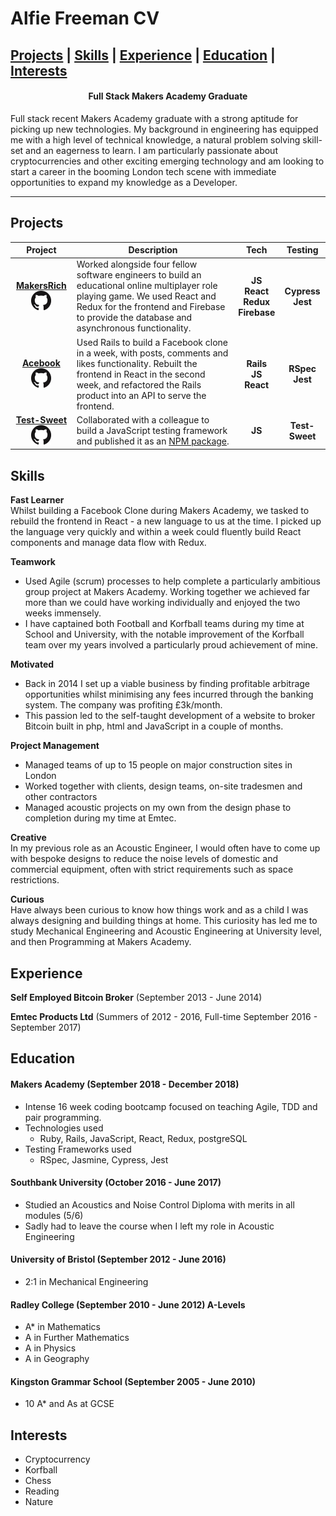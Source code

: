 # Alfie Freeman CV

  [Projects](#projects) | [Skills](#skills) | [Experience](#experience) | [Education](#education) | [Interests](#interests)
-----------------

<h4 align=center>Full Stack Makers Academy Graduate</h4>

Full stack recent Makers Academy graduate with a strong aptitude for picking up new technologies. My background in engineering has equipped me with a high level of technical knowledge, a natural problem solving skill-set and an eagerness to learn. I am particularly passionate about cryptocurrencies and other exciting emerging technology and am looking to start a career in the booming London tech scene with immediate opportunities to expand my knowledge as a Developer.


-----------------
## Projects

|Project|Description|Tech|Testing|
|:-:|-|:-:|:-:|
|[__MakersRich__](https://github.com/toddpla/makersrich) [<img src='./assets/Github-Mark.png'/>](https://github.com/toddpla/makersrich) |Worked alongside four fellow software engineers to build an educational online multiplayer role playing game. We used React and Redux for the frontend and Firebase to provide the database and asynchronous functionality. |__JS__ <br> __React__ <br>  __Redux__ <br> __Firebase__|__Cypress__ <br> __Jest__|
|[__Acebook__](https://github.com/toddpla/acebook-stars) [<img src='./assets/Github-Mark.png'/>](https://github.com/toddpla/acebook-stars)| Used Rails to build a Facebook clone in a week, with posts, comments and likes functionality. Rebuilt the frontend in React in the second week, and refactored the Rails product into an API to serve the frontend. |__Rails__<br> __JS__ <br> __React__|__RSpec__ <br> __Jest__|
|[__Test-Sweet__](https://github.com/rbbri/sweet) [<img src='./assets/Github-Mark.png'/>](https://github.com/rbbri/sweet)| Collaborated with a colleague to build a JavaScript testing framework and published it as an [NPM package](https://www.npmjs.com/package/test-sweet). |__JS__|__Test-Sweet__|

## Skills

<!-- dont need bullet points if just one point  - make more than one point maybe?-->

**Fast Learner** <br>
Whilst building a Facebook Clone during Makers Academy, we tasked to rebuild the frontend in React - a new language to us at the time. I picked up the language very quickly and within a week could fluently build React components and manage data flow with Redux.

**Teamwork**
- Used Agile (scrum) processes to help complete a particularly ambitious group project at Makers Academy. Working together we achieved far more than we could have working individually and enjoyed the two weeks immensely.
- I have captained both Football and Korfball teams during my time at School and University, with the notable improvement of the Korfball team over my years involved a particularly proud achievement of mine.

**Motivated**
- Back in 2014 I set up a viable business by finding profitable arbitrage opportunities whilst minimising any fees incurred through the banking system. The company was profiting £3k/month.
- This passion led to the self-taught development of a website to broker Bitcoin built in php, html and JavaScript in a couple of months.

**Project Management**
- Managed teams of up to 15 people on major construction sites in London
- Worked together with clients, design teams, on-site tradesmen and other contractors
- Managed acoustic projects on my own from the design phase to completion during my time at Emtec.


**Creative** <br>
In my previous role as an Acoustic Engineer, I would often have to come up with bespoke designs to reduce the noise levels of domestic and commercial equipment, often with strict requirements such as space restrictions.

**Curious** <br>
Have always been curious to know how things work and as a child I was always designing and building things at home. This curiosity has led me to study Mechanical Engineering and Acoustic Engineering at University level, and then Programming at Makers Academy.   

## Experience

**Self Employed Bitcoin Broker** (September 2013 - June 2014)

**Emtec Products Ltd** (Summers of 2012 - 2016, Full-time September 2016 - September 2017)    

## Education

#### Makers Academy (September 2018 - December 2018)

- Intense 16 week coding bootcamp focused on teaching Agile, TDD and pair programming.
- Technologies used
  - Ruby, Rails, JavaScript, React, Redux, postgreSQL
- Testing Frameworks used
  - RSpec, Jasmine, Cypress, Jest

#### Southbank University (October 2016 - June 2017)

- Studied an Acoustics and Noise Control Diploma with merits in all modules (5/6)
- Sadly had to leave the course when I left my role in Acoustic Engineering

#### University of Bristol (September 2012 - June 2016)

- 2:1 in Mechanical Engineering

#### Radley College (September 2010 - June 2012) A-Levels

- A* in Mathematics
- A in Further Mathematics
- A in Physics
- A in Geography

#### Kingston Grammar School (September 2005 - June 2010)

- 10 A* and As at GCSE

## Interests

- Cryptocurrency
- Korfball
- Chess
- Reading
- Nature
